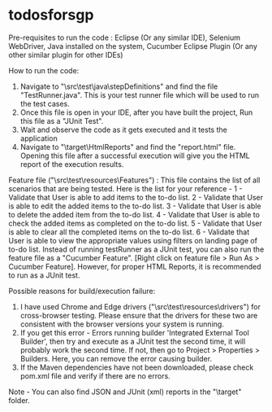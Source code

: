 # todosforsgp

Pre-requisites to run the code : Eclipse (Or any similar IDE), Selenium WebDriver, Java installed on the system, Cucumber Eclipse Plugin (Or any other similar plugin for other IDEs)

How to run the code: 
1) Navigate to "\src\test\java\stepDefinitions" and find the file "TestRunner.java". This is your test runner file which will be used to run the test cases.
2) Once this file is open in your IDE, after you have built the project, Run this file as a "JUnit Test".
3) Wait and observe the code as it gets executed and it tests the application
4) Navigate to "\target\HtmlReports" and find the "report.html" file. Opening this file after a successful execution will give you the HTML report of the execution results.

Feature file ("\src\test\resources\Features") :
This file contains the list of all scenarios that are being tested. Here is the list for your reference - 
1 - Validate that User is able to add items to the to-do list.
2 - Validate that User is able to edit the added items to the to-do list.
3 - Validate that User is able to delete the added item from the to-do list.
4 - Validate that User is able to check the added items as completed on the to-do list.
5 - Validate that User is able to clear all the completed items on the to-do list.
6 - Validate that User is able to view the appropriate values using filters on landing page of to-do list.
Instead of running testRunner as a JUnit test, you can also run the feature file as a "Cucumber Feature". [Right click on feature file > Run As > Cucumber Feature].
However, for proper HTML Reports, it is recommended to run as a JUnit test.

Possible reasons for build/execution failure:
1) I have used Chrome and Edge drivers ("\src\test\resources\drivers") for cross-browser testing. Please ensure that the drivers for these two are consistent with the browser versions your system is running.
2) If you get this error - Errors running builder 'Integrated External Tool Builder', then try and execute as a JUnit test the second time, it will probably work the second time. If not, then go to Project > Properties > Builders. Here, you can remove the error causing builder.
3) If the Maven dependencies have not been downloaded, please check pom.xml file and verify if there are no errors.


Note - You can also find JSON and JUnit (xml) reports in the "\target" folder.
